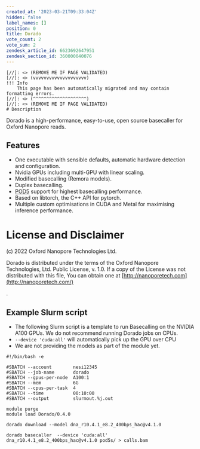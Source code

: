 ```yaml
---
created_at: '2023-03-21T09:33:04Z'
hidden: false
label_names: []
position: 0
title: Dorado
vote_count: 2
vote_sum: 2
zendesk_article_id: 6623692647951
zendesk_section_id: 360000040076
---
```



    [//]: <> (REMOVE ME IF PAGE VALIDATED)
    [//]: <> (vvvvvvvvvvvvvvvvvvvv)
    !!! Info
        This page has been automatically migrated and may contain formatting errors.
    [//]: <> (^^^^^^^^^^^^^^^^^^^^)
    [//]: <> (REMOVE ME IF PAGE VALIDATED)
    # Description

Dorado is a high-performance, easy-to-use, open source basecaller for
Oxford Nanopore reads.

## [](https://github.com/nanoporetech/dorado#features)Features

-   One executable with sensible defaults, automatic hardware detection
    and configuration.
-   Nvidia GPUs including multi-GPU with linear scaling.
-   Modified basecalling (Remora models).
-   Duplex basecalling.
-   [POD5](https://github.com/nanoporetech/pod5-file-format) support for
    highest basecalling performance.
-   Based on libtorch, the C++ API for pytorch.
-   Multiple custom optimisations in CUDA and Metal for maximising
    inference performance.

# License and Disclaimer

\(c\) 2022 Oxford Nanopore Technologies Ltd.

Dorado is distributed under the terms of the Oxford Nanopore
Technologies, Ltd. Public License, v. 1.0. If a copy of the License was
not distributed with this file, You can obtain one
at [http://nanoporetech.com](http://nanoporetech.com/)

.

## Example Slurm script

-   The following Slurm script is a template to run Basecalling on the
    NVIDIA A100 GPUs. We do not recommend running Dorado jobs on CPUs.
-   `--device 'cuda:all'` will automatically pick up the GPU over CPU
-   We are not providing the models as part of the module yet. 

<!-- -->

    #!/bin/bash -e

    #SBATCH --account        nesi12345
    #SBATCH --job-name       dorado
    #SBATCH --gpus-per-node  A100:1
    #SBATCH --mem            6G
    #SBATCH --cpus-per-task  4
    #SBATCH --time           00:10:00
    #SBATCH --output         slurmout.%j.out

    module purge
    module load Dorado/0.4.0

    dorado download --model dna_r10.4.1_e8.2_400bps_hac@v4.1.0

    dorado basecaller  --device 'cuda:all' dna_r10.4.1_e8.2_400bps_hac@v4.1.0 pod5s/ > calls.bam
